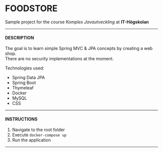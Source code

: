 # FOODSTORE

Sample project for the course *Komplex Javautveckling* at **IT-Högskolan**  
***    
#### DESCRIPTION  
  

The goal is to learn simple Spring MVC & JPA concepts by creating a web shop.  
There are no security implementations at the moment.  

Technologies used:  
- Spring Data JPA  
- Spring Boot  
- Thymeleaf  
- Docker  
- MySQL  
- CSS  
***  
#### INSTRUCTIONS  

1. Navigate to the root folder
2. Execute <code>docker-compose up</code>
3. Run the application 
***

